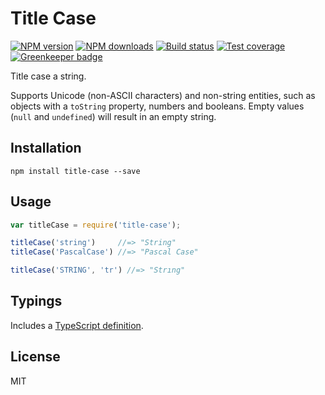 # Title Case

[![NPM version][npm-image]][npm-url]
[![NPM downloads][downloads-image]][downloads-url]
[![Build status][travis-image]][travis-url]
[![Test coverage][coveralls-image]][coveralls-url]
[![Greenkeeper badge](https://badges.greenkeeper.io/blakeembrey/title-case.svg)](https://greenkeeper.io/)

Title case a string.

Supports Unicode (non-ASCII characters) and non-string entities, such as objects with a `toString` property, numbers and booleans. Empty values (`null` and `undefined`) will result in an empty string.

## Installation

```
npm install title-case --save
```

## Usage

```javascript
var titleCase = require('title-case');

titleCase('string')     //=> "String"
titleCase('PascalCase') //=> "Pascal Case"

titleCase('STRING', 'tr') //=> "Strıng"
```

## Typings

Includes a [TypeScript definition](title-case.d.ts).

## License

MIT

[npm-image]: https://img.shields.io/npm/v/title-case.svg?style=flat
[npm-url]: https://npmjs.org/package/title-case
[downloads-image]: https://img.shields.io/npm/dm/title-case.svg?style=flat
[downloads-url]: https://npmjs.org/package/title-case
[travis-image]: https://img.shields.io/travis/blakeembrey/title-case.svg?style=flat
[travis-url]: https://travis-ci.org/blakeembrey/title-case
[coveralls-image]: https://img.shields.io/coveralls/blakeembrey/title-case.svg?style=flat
[coveralls-url]: https://coveralls.io/r/blakeembrey/title-case?branch=master
